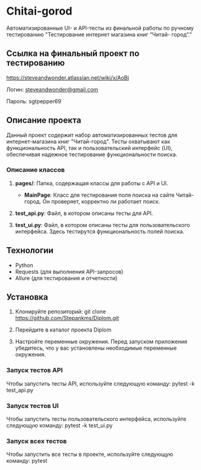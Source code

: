 # Chitai-gorod
Автоматизированные UI- и API-тесты из финальной работы по ручному тестированию  "Тестирование интернет магазина книг “Читай- город”."

## Ссылка на финальный проект по тестированию

https://steveandwonder.atlassian.net/wiki/x/AoBj

Логин: steveandwonder@gmail.com

Пароль: sgtpepper69

## Описание проекта

Данный проект содержит набор автоматизированных тестов для интернет-магазина книг "Читай-город". Тесты охватывают как функциональность API, так и пользовательский интерфейс (UI), обеспечивая надежное тестирование функциональности поиска.

### Описание классов

1. **pages/**: Папка, содержащая классы для работы с API и UI.
   - **MainPage**: 
     Класс для тестирования поля поиска на сайте Читай-город. Он проверяет, корректно ли работает поиск.
   
2. **test_api.py**: Файл, в котором описаны тесты для API.

3. **test_ui.py**: Файл, в котором описаны тесты для пользовательского интерфейса. Здесь тестирутся функциональность полей поиска.

## Технологии

- Python
- Requests (для выполнения API-запросов)
- Allure (для тестирования и отчетности)


## Установка

1. Клонируйте репозиторий:
git clone https://github.com/Stepankms/Diplom.git

2. Перейдите в каталог проекта
Diplom

3. Настройте переменные окружения. Перед запуском приложения убедитесь, что у вас установлены необходимые переменные окружения.

### Запуск тестов API

Чтобы запустить тесты API, используйте следующую команду:  pytest -k test_api.py

### Запуск тестов UI

Чтобы запустить тесты пользовательского интерфейса, используйте следующую команду:  pytest -k test_ui.py

### Запуск всех тестов
Чтобы запустить все тесты в проекте, используйте следующую команду:
pytest
